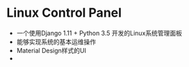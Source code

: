 ﻿Linux Control Panel
===================
- 一个使用Django 1.11 + Python 3.5 开发的Linux系统管理面板
- 能够实现系统的基本运维操作
- Material Design样式的UI
- 